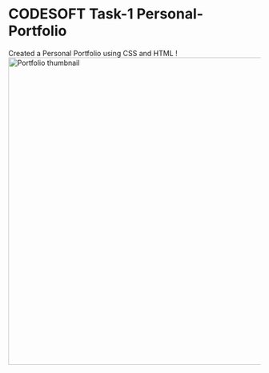 # CODESOFT Task-1 Personal-Portfolio
 Created a Personal Portfolio using CSS and HTML 
!<img width="613" alt="Portfolio thumbnail" src="https://github.com/user-attachments/assets/43ee5005-1971-4e9b-9473-8829fd9ab95d">
